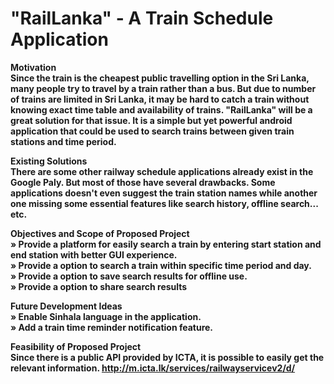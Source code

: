 "RailLanka" - A Train Schedule Application
========================================

<b>Motivation<b/><br />
Since the train is the cheapest public travelling option
in the Sri Lanka, many people try to travel by a train
rather than a bus. But due to number of trains are limited
in Sri Lanka, it may be hard to catch a train without 
knowing exact time table and availability of trains.
"RailLanka" will be a great solution for that issue.
It is a simple but yet powerful android application that
could be used to search trains between given train stations
and time period.
	
<b>Existing Solutions<b/><br />
There are some other railway schedule applications already
exist in the Google Paly. But most of those have several
drawbacks. Some applications doesn't even suggest the train
station names while another one missing some essential
features like search history, offline search... etc.
	
<b>Objectives and Scope of Proposed Project<b/><br /> 
» Provide a platform for easily search a train by entering 
  start station and end station with better GUI experience.<br />
» Provide a option to search a train within specific time
  period and day.<br />
» Provide a option to save search results for offline use.<br />
» Provide a option to share search results

<b>Future Development Ideas<b/><br />
» Enable Sinhala language in the application.<br />
» Add a train time reminder notification feature.
	
<b>Feasibility of Proposed Project<b/><br /> 
Since there is a public API provided by ICTA, it is possible
to easily get the relevant information.
http://m.icta.lk/services/railwayservicev2/d/
	
	  
	  
	  
	  
	  
 


